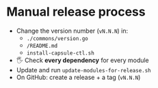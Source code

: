 # Manual release process

- Change the version number (`vN.N.N`) in:
  - `./commons/version.go`
  - `/README.md`
  - `install-capsule-ctl.sh`
- 🖐 Check **every dependency** for every module
- Update and run `update-modules-for-release.sh`
- On GitHub: create a release + a tag (`vN.N.N`)
